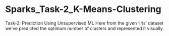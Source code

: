 # Sparks_Task-2_K-Means-Clustering
Task-2: Prediction Using Unsupervised ML
Here from the given ‘Iris’ dataset we've predicted the optimum number of clusters and represented it visually.
